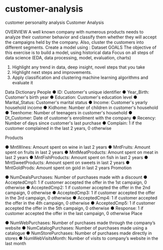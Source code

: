 # customer-analysis
customer personality analysis
Customer Analysis

OVERVIEW
A well known company with numerous products needs to analyze their customer behavior and
classify them whether they will accept the campaigns held by the company. Also, cluster the
customers into different segments.
Create a model using : Dataset
GOALS
The objective of this exercise is to build a model, using historical data Focus on all steps of data
science (EDA, data processing, model, evaluation, charts)
1. Highlight any trend in data, deep insight, novel steps that you take
2. Highlight next steps and improvements.
3. Apply classification and clustering machine learning algorithms and evaluate it

Data Dictionary
People
● ID: Customer's unique identifier
● Year_Birth: Customer's birth year
● Education: Customer's education level
● Marital_Status: Customer's marital status
● Income: Customer's yearly household income
● Kidhome: Number of children in customer's household
● Teenhome: Number of teenagers in customer's household
● Dt_Customer: Date of customer's enrollment with the company
● Recency: Number of days since customer's last purchase
● Complain: 1 if the customer complained in the last 2 years, 0 otherwise

Products

● MntWines: Amount spent on wine in last 2 years
● MntFruits: Amount spent on fruits in last 2 years
● MntMeatProducts: Amount spent on meat in last 2 years
● MntFishProducts: Amount spent on fish in last 2 years
● MntSweetProducts: Amount spent on sweets in last 2 years
● MntGoldProds: Amount spent on gold in last 2 years
Promotion

● NumDealsPurchases: Number of purchases made with a discount
● AcceptedCmp1: 1 if customer accepted the offer in the 1st campaign, 0 otherwise
● AcceptedCmp2: 1 if customer accepted the offer in the 2nd campaign, 0 otherwise
● AcceptedCmp3: 1 if customer accepted the offer in the 3rd campaign, 0 otherwise
● AcceptedCmp4: 1 if customer accepted the offer in the 4th campaign, 0 otherwise
● AcceptedCmp5: 1 if customer accepted the offer in the 5th campaign, 0 otherwise
● Response: 1 if customer accepted the offer in the last campaign, 0 otherwise
Place

● NumWebPurchases: Number of purchases made through the company’s website
● NumCatalogPurchases: Number of purchases made using a catalogue
● NumStorePurchases: Number of purchases made directly in stores
● NumWebVisitsMonth: Number of visits to company’s website in the last month
